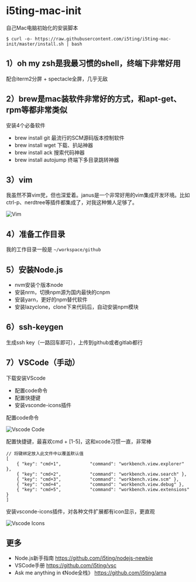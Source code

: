 # i5ting-mac-init

自己Mac电脑初始化的安装脚本

```
$ curl -o- https://raw.githubusercontent.com/i5ting/i5ting-mac-init/master/install.sh | bash
```

## 1）oh my zsh是我最习惯的shell，终端下非常好用

配合iterm2分屏 + spectacle全屏，几乎无敌

## 2）brew是mac装软件非常好的方式，和apt-get、rpm等都非常类似

安装4个必备软件

- brew install git 最流行的SCM源码版本控制软件
- brew install wget 下载、扒站神器
- brew install ack  搜索代码神器
- brew install autojump 终端下多目录跳转神器

## 3）vim

我虽然不算vim党，但也深爱着。janus是一个非常好用的vim集成开发环境。比如ctrl-p、nerdtree等插件都集成了，对我这种懒人足够了。

![Vim](images/vim.png)

## 4）准备工作目录

我的工作目录一般是 `~/workspace/github`

## 5）安装Node.js

- nvm安装个版本node
- 安装nrm，切换npm源为国内最快的cnpm
- 安装yarn，更好的npm替代软件
- 安装lazyclone，clone下来代码后，自动安装npm模块

## 6）ssh-keygen

生成ssh key（一路回车即可），上传到github或者gitlab都行

## 7）VSCode（手动）

下载安装VScode

- 配置code命令
- 配置快捷键
- 安装vsconde-icons插件

配置code命令

![Vscode Code](images/vscode-code.png)

配置快捷键，最喜欢cmd + [1-5]，这和xcode习惯一直，非常棒

```
// 将键绑定放入此文件中以覆盖默认值
[
    { "key": "cmd+1",           "command": "workbench.view.explorer" },
    { "key": "cmd+2",           "command": "workbench.view.search" },
    { "key": "cmd+3",           "command": "workbench.view.scm" },
    { "key": "cmd+4",           "command": "workbench.view.debug" },
    { "key": "cmd+5",           "command": "workbench.view.extensions" }
]
```

安装vsconde-icons插件，对各种文件扩展都有icon显示，更直观

![Vscode Icons](images/vscode-icons.png)

## 更多

- Node.js新手指南 https://github.com/i5ting/nodejs-newbie
- VSCode手册 https://github.com/i5ting/vsc
- Ask me anything in 《Node全栈》 https://github.com/i5ting/ama
